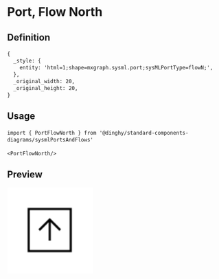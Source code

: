 # Port, Flow North

## Definition

```
{
  _style: { 
    entity: 'html=1;shape=mxgraph.sysml.port;sysMLPortType=flowN;',
  },
  _original_width: 20,
  _original_height: 20,
}
```

## Usage

```
import { PortFlowNorth } from '@dinghy/standard-components-diagrams/sysmlPortsAndFlows'

<PortFlowNorth/>
```

## Preview

<img src="./port-flow-north.png" width="200"/>

